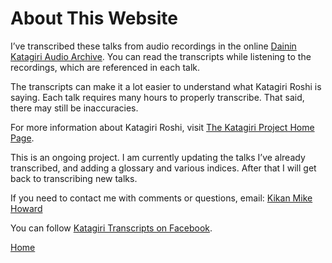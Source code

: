 # About This Website

I’ve transcribed these talks from audio recordings in the online [Dainin Katagiri Audio Archive](http://www.mnzencenter.org/katagiri_talks.php). You can read the transcripts while listening to the recordings, which are referenced in each talk. 

The transcripts can make it a lot easier to understand what Katagiri Roshi is saying. Each talk requires many hours to properly transcribe. That said, there may still be inaccuracies.

For more information about Katagiri Roshi, visit [The Katagiri Project Home Page](http://www.mnzencenter.org/katagiri/). 

This is an ongoing project. I am currently updating the talks I’ve already transcribed, and adding a glossary and various indices. After that I will get back to transcribing new talks.

If you need to contact me with comments or questions, email: [Kikan Mike Howard](mailto:michaelhoward@mac.com)

You can follow [Katagiri Transcripts on Facebook](https://www.facebook.com/KatagiriTranscripts).

[Home](index.md)
